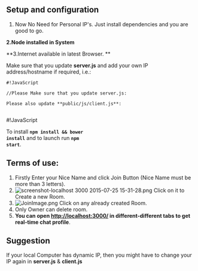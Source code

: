 ## Setup and configuration
1. Now No Need for Personal IP's. Just install dependencies and you are good to go. 

**2.Node installed in System**

**3.Internet available in latest Browser.
**

Make sure that you update **server.js**
and add your own IP address/hostname if required, i.e.:

```
#!JavaScript

//Please Make sure that you update server.js:
	
Please also update **public/js/client.js**:


```
#!JavaScript

To install <code>**npm install && bower install**</code> and to launch run <code>**npm start**</code>.

## Terms of use:

1. Firstly Enter your Nice Name and click Join Button (Nice Name must be more than 3 letters).
2. ![screenshot-localhost 3000 2015-07-25 15-31-28.png](https://bitbucket.org/repo/KL7ezM/images/3780984539-screenshot-localhost%203000%202015-07-25%2015-31-28.png) Click on it to Create a new Room.
3. ![JoinImage.png](https://bitbucket.org/repo/KL7ezM/images/2184708970-JoinImage.png) Click on any already created Room.
4.  Only Owner can delete room.
5. **You can open [http://localhost:3000/](http://localhost:3000/) in different-different tabs to get real-time chat profile**.

## Suggestion

If your local Computer has dynamic IP, then you might have to change your IP again in **server.js** & **client.js**